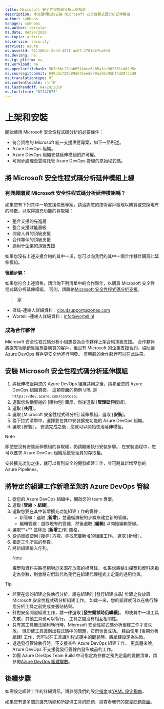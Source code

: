 ```yaml
---
title: Microsoft 安全性程式碼分析上架指南
description: 本文說明如何安裝 Microsoft 安全性程式碼分析延伸模組
author: sukhans
manager: sukhans
ms.author: terrylan
ms.date: 04/24/2020
ms.topic: article
ms.service: security
services: azure
ms.assetid: 521180dc-2cc9-43f1-ae87-2701de7ca6b8
ms.devlang: na
ms.tgt_pltfrm: na
ms.workload: na
ms.openlocfilehash: 5b7e36c12dab65f4bcc6c05a1ee902301c402d5e
ms.sourcegitcommit: 849bb1729b89d075eed579aa36395bf4d29f3bd9
ms.translationtype: MT
ms.contentlocale: zh-TW
ms.lasthandoff: 04/28/2020
ms.locfileid: "82147673"
---
```

# <a name="onboarding-and-installing"></a>上架和安裝

開始使用 Microsoft 安全性程式碼分析的必要條件：

- 符合資格的 Microsoft 統一支援供應專案，如下一節所述。
- Azure DevOps 組織。
- Azure DevOps 組織安裝延伸模組的許可權。
- 可同步處理至雲端託管 Azure DevOps 管線的原始程式碼。

## <a name="onboarding-the-microsoft-security-code-analysis-extension"></a>將 Microsoft 安全性程式碼分析延伸模組上線

### <a name="interested-in-purchasing-the-microsoft-security-code-analysis-extension"></a>有興趣購買 Microsoft 安全性程式碼分析延伸模組嗎？

如果您有下列其中一項支援供應專案，請洽詢您的技術客戶經理以購買或交換現有的時數，以取得擴充功能的存取權：

- 整合支援的先進層
- 整合支援效能層級
- 開發人員的頂級支援
- 合作夥伴的頂級支援
- 適用于企業的頂級支援

如果您沒有上述支援合約的其中一項，您可以向我們的其中一個合作夥伴購買此延伸模組。

**後續步驟：**

如果您符合上述資格，請洽詢下列清單中的合作夥伴，以購買 Microsoft 安全性程式碼分析延伸模組。 否則，請聯絡[Microsoft 安全性程式碼分析支援](mailto:mscahelp@microsoft.com?Subject=Microsoft%20Security%20Code%20Analysis%20Support%20Request)。

>**家**

- 區域-連絡人詳細資料：cloudsupport@zones.com
- Wortell –連絡人詳細資料：info@wortell.nl

### <a name="become-a-partner"></a>成為合作夥伴

Microsoft 安全性程式碼分析小組想要為合作夥伴上架合約頂級支援。 合作夥伴將擴充功能銷售給想要購買的客戶，但沒有 Microsoft 的企業支援合約，協助讓 Azure DevOps 客戶更安全地進行開發。 有興趣的合作夥伴可以[在此](http://www.microsoftpartnersupport.com/msrd/opin)註冊。

## <a name="installing-the-microsoft-security-code-analysis-extension"></a>安裝 Microsoft 安全性程式碼分析延伸模組

1. 將延伸模組與您的 Azure DevOps 組織共用之後，請移至您的 Azure DevOps 組織頁面。 這類頁面的範例 URL 是`https://dev.azure.com/contoso`。
1. 選取您名稱旁邊的 [購物包] 圖示，然後選取 [**管理延伸**模組]。
1. 選取 [**共用**]。
1. 選取 [Microsoft 安全性程式碼分析] 延伸模組，選取 [**安裝**]。
1. 從下拉式清單中，選擇要在其中安裝擴充功能的 Azure DevOps 組織。
1. 選取 [安裝]  。 安裝完成之後，您就可以開始使用延伸模組。

>[!NOTE]
> 即使您沒有安裝延伸模組的存取權，仍請繼續執行安裝步驟。 在安裝過程中，您可以要求 Azure DevOps 組織系統管理員的存取權。

安裝擴充功能之後，就可以看到安全的開發組建工作，並可將其新增至您的 Azure Pipelines。

## <a name="adding-specific-build-tasks-to-your-azure-devops-pipeline"></a>將特定的組建工作新增至您的 Azure DevOps 管線

1. 從您的 Azure DevOps 組織中，開啟您的 team 專案。
1. 選取 [**管線** > **組建**]。
1. 選取您要在其中新增擴充功能組建工作的管線：
   - 新管線：選取 [**新增**]，並遵循詳細的步驟來建立新的管線。
   - 編輯管線：選取現有的管線，然後選取 [**編輯**] 以開始編輯管線。
1. 選取**+** 並移至 [**新增**工作] 窗格。
1. 從清單或使用 [搜尋] 方塊，尋找您要新增的組建工作。 選取 [新增]  。
1. 指定工作所需的參數。
1. 將新組建排入佇列。
   >[!NOTE]
   >檔案和資料夾路徑相對於來源存放庫的根目錄。 如果您將輸出檔案和資料夾指定為參數，則會將它們取代為我們在組建代理程式上定義的通用位置。

> [!TIP]
>
> - 若要在您的組建之後執行分析，請在組建的 [發行組建成品] 步驟之後放置 Microsoft 安全性程式碼分析組建工作。 如此一來，您的組建就可以在執行靜態分析工具之前完成並張貼結果。
> - 針對安全開發組建工作，請一律選取 [**發生錯誤時仍繼續**]。 即使其中一項工具失敗，其他工具也可以執行。 工具之間沒有相互相關性。
> - 只有當工具無法順利執行時，Microsoft 安全性程式碼分析組建工作才會失敗。 但即使工具識別出程式碼中的問題，它們也會成功。 藉由使用 [後期分析組建] 工作，您可以在工具識別程式碼中的問題時，將組建設定為失敗。
> - 透過發行管線執行時，不支援某些 Azure DevOps 組建工作。 更具體來說，Azure DevOps 不支援從發行管線內發佈成品的工作。
> - 如需 Azure DevOps Team Build 中可指定為參數之預先定義的變數清單，請參閱[Azure DevOps 組建變數](https://docs.microsoft.com/azure/devops/pipelines/build/variables?tabs=batch&view=vsts)。

## <a name="next-steps"></a>後續步驟

如需設定組建工作的詳細資訊，請參閱我們的設定[指南](security-code-analysis-customize.md)或[YAML 設定指南](yaml-configuration.md)。

如果您有更多關於擴充功能和所提供工具的問題，請查看我們的[常見問題頁面](security-code-analysis-faq.md)。
